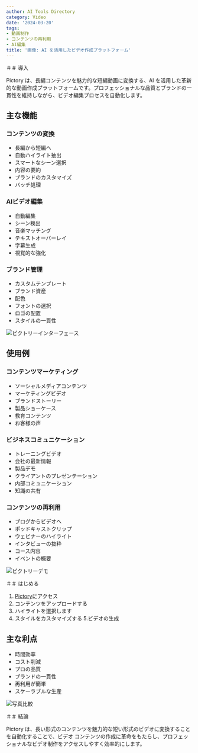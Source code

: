 ```yaml
---
author: AI Tools Directory
category: Video
date: '2024-03-20'
tags:
- 動画制作
- コンテンツの再利用
- AI編集
title: '画像: AI を活用したビデオ作成プラットフォーム'
---
```


＃＃ 導入

Pictory は、長編コンテンツを魅力的な短編動画に変換する、AI を活用した革新的な動画作成プラットフォームです。プロフェッショナルな品質とブランドの一貫性を維持しながら、ビデオ編集プロセスを自動化します。

## 主な機能

### コンテンツの変換
- 長編から短編へ
- 自動ハイライト抽出
- スマートなシーン選択
- 内容の要約
- ブランドのカスタマイズ
- バッチ処理

### AIビデオ編集
- 自動編集
- シーン検出
- 音楽マッチング
- テキストオーバーレイ
- 字幕生成
- 視覚的な強化

### ブランド管理
- カスタムテンプレート
- ブランド資産
- 配色
- フォントの選択
- ロゴの配置
- スタイルの一貫性

![ピクトリーインターフェース](/imgs/pictory/interface.jpg)

## 使用例

### コンテンツマーケティング
- ソーシャルメディアコンテンツ
- マーケティングビデオ
- ブランドストーリー
- 製品ショーケース
- 教育コンテンツ
- お客様の声

### ビジネスコミュニケーション
- トレーニングビデオ
- 会社の最新情報
- 製品デモ
- クライアントのプレゼンテーション
- 内部コミュニケーション
- 知識の共有

### コンテンツの再利用
- ブログからビデオへ
- ポッドキャストクリップ
- ウェビナーのハイライト
- インタビューの抜粋
- コース内容
- イベントの概要

![ピクトリーデモ](/imgs/pictory/demo.jpg)

＃＃ はじめる

1. [Pictory](https://pictory.ai)にアクセス
2. コンテンツをアップロードする
3. ハイライトを選択します
4. スタイルをカスタマイズする
5.ビデオの生成

## 主な利点

- 時間効率
- コスト削減
- プロの品質
- ブランドの一貫性
- 再利用が簡単
- スケーラブルな生産

![写真比較](/imgs/pictory/comparison.jpg)

＃＃ 結論

Pictory は、長い形式のコンテンツを魅力的な短い形式のビデオに変換することを自動化することで、ビデオ コンテンツの作成に革命をもたらし、プロフェッショナルなビデオ制作をアクセスしやすく効率的にします。